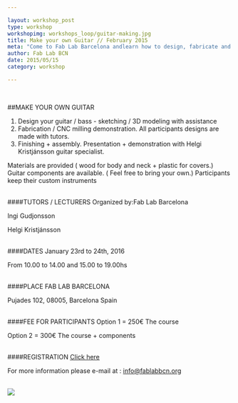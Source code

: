 ```yaml
---

layout: workshop_post
type: workshop
workshopimg: workshops_loop/guitar-making.jpg
title: Make your own Guitar // February 2015
meta: "Come to Fab Lab Barcelona andlearn how to design, fabricate and personalize your own guitar."
author: Fab Lab BCN
date: 2015/05/15
category: workshop

---
```


<br>

##MAKE YOUR OWN GUITAR
1. Design your guitar / bass - sketching / 3D modeling with assistance
2. Fabrication / CNC milling demonstration. All participants designs are made with tutors.
3. Finishing + assembly. Presentation + demonstration with Helgi Kristjánsson guitar specialist.


Materials are provided ( wood for body and neck + plastic for covers.)
Guitar components are available. ( Feel free to bring your own.)
Participants keep their custom instruments


<br>
####TUTORS / LECTURERS
Organized by:Fab Lab Barcelona

Ingi Gudjonsson

Helgi Kristjánsson



<br>
####DATES
January 23rd to 24th, 2016

From 10.00 to 14.00 and 15.00 to 19.00hs

<br>
####PLACE
FAB LAB BARCELONA

Pujades 102, 
08005, Barcelona 
Spain

<br>
####FEE FOR PARTICIPANTS
Option 1 = 250€
The course



Option 2 = 300€
The course + components


<br>
####REGISTRATION 
<a target="_blank" href="http://fablab.fikket.com/event/taller-de-guitar-making"><u>Click here</u></a> 

For more information please e-mail at :
info@fablabbcn.org



<br>

<img src="{{site.baseurl}}{{ site.url }}/img/workshops/workshops_loop/guitar-making.jpg">


